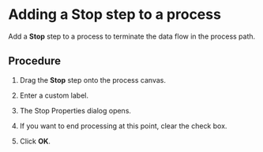 # Adding a Stop step to a process

<head>
  <meta name="guidename" content="Integration"/>
  <meta name="context" content="GUID-4c0a51f3-be81-4fba-bca8-a3c351234edb"/>
</head>


Add a **Stop** step to a process to terminate the data flow in the process path.

## Procedure

1.  Drag the **Stop** step onto the process canvas.

2.  Enter a custom label.

3.  The Stop Properties dialog opens.

4.  If you want to end processing at this point, clear the check box.

5.  Click **OK**.